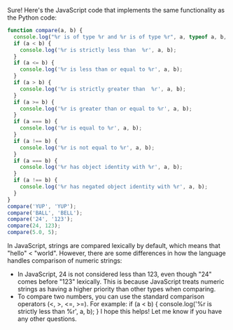 Sure! Here's the JavaScript code that implements the same functionality as the Python code:
```javascript
function compare(a, b) {
  console.log("%r is of type %r and %r is of type %r", a, typeof a, b, typeof b);
  if (a < b) {
    console.log('%r is strictly less than  %r', a, b);
  }
  if (a <= b) {
    console.log('%r is less than or equal to %r', a, b);
  }
  if (a > b) {
    console.log('%r is strictly greater than  %r', a, b);
  }
  if (a >= b) {
    console.log('%r is greater than or equal to %r', a, b);
  }
  if (a === b) {
    console.log('%r is equal to %r', a, b);
  }
  if (a !== b) {
    console.log('%r is not equal to %r', a, b);
  }
  if (a === b) {
    console.log('%r has object identity with %r', a, b);
  }
  if (a !== b) {
    console.log('%r has negated object identity with %r', a, b);
  }
}
compare('YUP', 'YUP');
compare('BALL', 'BELL');
compare('24', '123');
compare(24, 123);
compare(5.0, 5);
```
In JavaScript, strings are compared lexically by default, which means that "hello" < "world". However, there are some differences in how the language handles comparison of numeric strings:
- In JavaScript, 24 is not considered less than 123, even though "24" comes before "123" lexically. This is because JavaScript treats numeric strings as having a higher priority than other types when comparing.
- To compare two numbers, you can use the standard comparison operators (<, >, <=, >=). For example:
if (a < b) {
  console.log('%r is strictly less than  %r', a, b);
}
I hope this helps! Let me know if you have any other questions.

